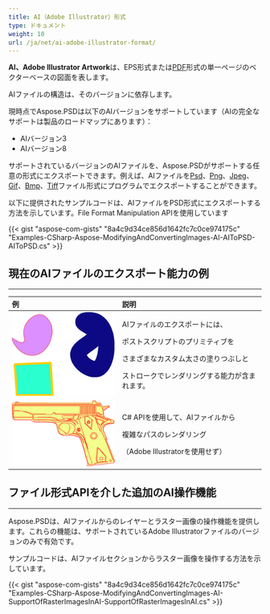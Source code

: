 ```yaml
---
title: AI（Adobe Illustrator）形式
type: ドキュメント
weight: 10
url: /ja/net/ai-adobe-illustrator-format/
---
```


**AI、Adobe Illustrator Artwork**は、EPS形式または[PDF](https://wiki.fileformat.com/view/pdf/)形式の単一ページのベクターベースの図面を表します。

AIファイルの構造は、そのバージョンに依存します。

現時点でAspose.PSDは以下のAIバージョンをサポートしています（AIの完全なサポートは製品のロードマップにあります）：

- AIバージョン3
- AIバージョン8



サポートされているバージョンのAIファイルを、Aspose.PSDがサポートする任意の形式にエクスポートできます。例えば、AIファイルを[Psd](https://wiki.fileformat.com/image/psd/)、[Png](https://wiki.fileformat.com/image/png/)、[Jpeg](https://wiki.fileformat.com/image/jpeg/)、[Gif](https://wiki.fileformat.com/image/gif/)、[Bmp](https://wiki.fileformat.com/image/bmp/)、[Tiff](https://wiki.fileformat.com/image/tiff)ファイル形式にプログラムでエクスポートすることができます。

以下に提供されたサンプルコードは、AIファイルをPSD形式にエクスポートする方法を示しています。File Format Manipulation APIを使用しています

{{< gist "aspose-com-gists" "8a4c9d34ce856d1642fc7c0ce974175c" "Examples-CSharp-Aspose-ModifyingAndConvertingImages-AI-AIToPSD-AIToPSD.cs" >}}


## **現在のAIファイルのエクスポート能力の例**
-----

|**例**|**説明**|
| :- | :- |
|![todo:image_alt_text](ai-adobe-illustrator-format_1.png)|<p>AIファイルのエクスポートには、</p><p>ポストスクリプトのプリミティブを</p><p>さまざまなカスタム太さの塗りつぶしと</p><p>ストロークでレンダリングする能力が含まれます。</p>|
|![todo:image_alt_text](ai-adobe-illustrator-format_2.png)|<p>C# APIを使用して、AIファイルから</p><p>複雑なパスのレンダリング</p><p>（Adobe Illustratorを使用せず）</p>|

## **ファイル形式APIを介した追加のAI操作機能**
-----
Aspose.PSDは、AIファイルからのレイヤーとラスター画像の操作機能を提供します。これらの機能は、サポートされているAdobe Illustratorファイルのバージョンのみで有効です。

サンプルコードは、AIファイルセクションからラスター画像を操作する方法を示しています。

{{< gist "aspose-com-gists" "8a4c9d34ce856d1642fc7c0ce974175c" "Examples-CSharp-Aspose-ModifyingAndConvertingImages-AI-SupportOfRasterImagesInAI-SupportOfRasterImagesInAI.cs" >}}
